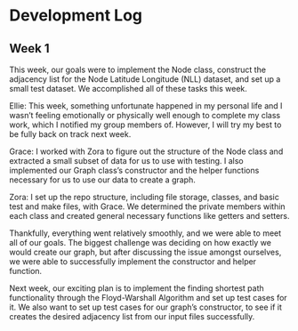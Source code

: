 # Development Log

## Week 1

This week, our goals were to implement the Node class, construct the adjacency list for the Node Latitude Longitude (NLL) dataset, and set up a small test dataset. We accomplished all of these tasks this week.

Ellie: This week, something unfortunate happened in my personal life and I wasn’t feeling emotionally or physically well enough to complete my class work, which I notified my group members of. However, I will try my best to be fully back on track next week.

Grace: I worked with Zora to figure out the structure of the Node class and extracted a small subset of data for us to use with testing. I also implemented our Graph class’s constructor and the helper functions necessary for us to use our data to create a graph.

Zora: I set up the repo structure, including file storage, classes, and basic test and make files, with Grace. We determined the private members within each class and created general necessary functions like getters and setters. 

Thankfully, everything went relatively smoothly, and we were able to meet all of our goals. The biggest challenge was deciding on how exactly we would create our graph, but after discussing the issue amongst ourselves, we were able to successfully implement the constructor and helper function. 

Next week, our exciting plan is to implement the finding shortest path functionality through the Floyd-Warshall Algorithm and set up test cases for it. We also want to set up test cases for our graph’s constructor, to see if it creates the desired adjacency list from our input files successfully.
